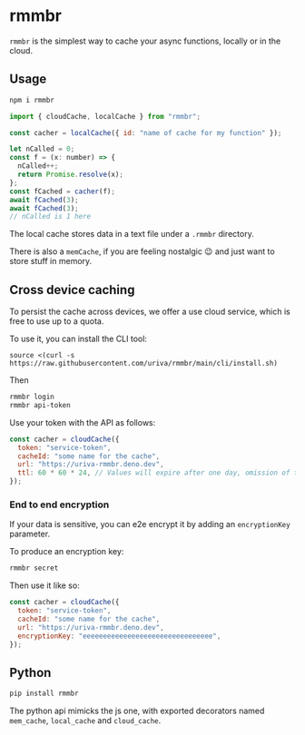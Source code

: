 # rmmbr

`rmmbr` is the simplest way to cache your async functions, locally or in the cloud.

## Usage

```sh
npm i rmmbr
```

```js
import { cloudCache, localCache } from "rmmbr";

const cacher = localCache({ id: "name of cache for my function" });

let nCalled = 0;
const f = (x: number) => {
  nCalled++;
  return Promise.resolve(x);
};
const fCached = cacher(f);
await fCached(3);
await fCached(3);
// nCalled is 1 here
```

The local cache stores data in a text file under a `.rmmbr` directory.

There is also a `memCache`, if you are feeling nostalgic 😉 and just want to store stuff in memory.

## Cross device caching

To persist the cache across devices, we offer a use cloud service, which is free to use up to a quota.

To use it, you can install the CLI tool:

`source <(curl -s https://raw.githubusercontent.com/uriva/rmmbr/main/cli/install.sh)`

Then

```sh
rmmbr login
rmmbr api-token
```

Use your token with the API as follows:

```js
const cacher = cloudCache({
  token: "service-token",
  cacheId: "some name for the cache",
  url: "https://uriva-rmmbr.deno.dev",
  ttl: 60 * 60 * 24, // Values will expire after one day, omission of this field implies max.
});
```

### End to end encryption

If your data is sensitive, you can e2e encrypt it by adding an `encryptionKey` parameter.

To produce an encryption key:

```sh
rmmbr secret
```

Then use it like so:

```js
const cacher = cloudCache({
  token: "service-token",
  cacheId: "some name for the cache",
  url: "https://uriva-rmmbr.deno.dev",
  encryptionKey: "eeeeeeeeeeeeeeeeeeeeeeeeeeeeeeee",
});
```

## Python

```sh
pip install rmmbr
```

The python api mimicks the js one, with exported decorators named `mem_cache`, `local_cache` and `cloud_cache`.
